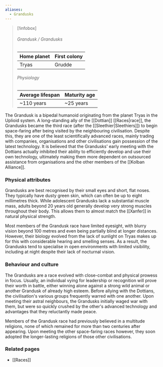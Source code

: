 ```yaml
---
aliases:
  - Grandusks
---
```


> [!infobox]
> ###### Grandusk / Grandusks
> | Home planet | First colony |
> | ----- | -----|
> | Tryas | Grudde |
> ###### Physiology
> | Average lifespan | Maturity age |
> | ----- | ----- |
> | ~110 years | ~25 years |

The Grandusk is a bipedal humanoid originating from the planet Tryas in the Uplioid system. A long-standing ally of the [[Dottian]] [[Races|race]], the Grandusks became the third race (after the [[Sleethier|Sleethiers]]) to begin space-faring after being visited by the neighbouring civilisation. Despite this, they are one of the least scientifically advanced races, mainly trading with companies, organisations and other civilisations gain possession of the latest technology. It is believed that the Grandusks' early meeting with the Dottians actually inhibited their ability to efficiently develop and use their own technology, ultimately making them more dependent on outsourced assistance from organisations and the other members of the [[Kolban Alliance]].


### Physical attributes

Grandusks are best recognised by their small eyes and short, flat noses. They typically have dusty green skin, which can often be up to eight millimetres thick. While adolescent Grandusks lack a substantial muscle mass, adults beyond 20 years old generally develop very strong muscles throughout their body. This allows them to almost match the [[Xanfer]] in natural physical strength.

Most members of the Grandusk race have limited eyesight, with blurry vision beyond 100 metres and even being partially blind at longer distances. However, their biology evolved from the lack of sunlight on Tryas makes up for this with considerable hearing and smelling senses. As a result, the Grandusks tend to specialise in open environments with limited visibility, including at night despite their lack of nocturnal vision.


### Behaviour and culture

The Grandusks are a race evolved with close-combat and physical prowess in focus. Usually, an individual vying for leadership or recognition will prove their worth in battle, either winning alone against a strong wild animal or another Grandusk of already high esteem. Before allying with the Dottians, the civilisation's various groups frequently warred with one another. Upon meeting their astral neighbours, the Grandusks initially waged war with them, but were so quickly crushed by the other's advanced technology and advantages that they reluctantly made peace.

Members of the Grandusk race had previously believed in a multitude religions, none of which remained for more than two centuries after appearing. Upon meeting the other space-faring races however, they soon adopted the longer-lasting religions of those other civilisations.


### Related pages

- [[Races]]